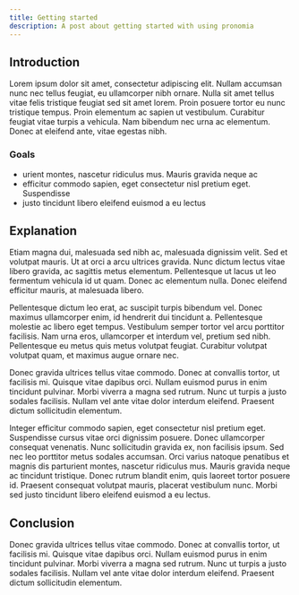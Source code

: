```yaml
---
title: Getting started
description: A post about getting started with using pronomia
---
```


## Introduction

Lorem ipsum dolor sit amet, consectetur adipiscing elit. Nullam accumsan nunc nec tellus feugiat, eu ullamcorper nibh ornare. Nulla sit amet tellus vitae felis tristique feugiat sed sit amet lorem. Proin posuere tortor eu nunc tristique tempus. Proin elementum ac sapien ut vestibulum. Curabitur feugiat vitae turpis a vehicula. Nam bibendum nec urna ac elementum. Donec at eleifend ante, vitae egestas nibh.

### Goals

- urient montes, nascetur ridiculus mus. Mauris gravida neque ac
- efficitur commodo sapien, eget consectetur nisl pretium eget. Suspendisse
- justo tincidunt libero eleifend euismod a eu lectus

## Explanation

Etiam magna dui, malesuada sed nibh ac, malesuada dignissim velit. Sed et volutpat mauris. Ut at orci a arcu ultrices gravida. Nunc dictum lectus vitae libero gravida, ac sagittis metus elementum. Pellentesque ut lacus ut leo fermentum vehicula id ut quam. Donec ac elementum nulla. Donec eleifend efficitur mauris, at malesuada libero.

Pellentesque dictum leo erat, ac suscipit turpis bibendum vel. Donec maximus ullamcorper enim, id hendrerit dui tincidunt a. Pellentesque molestie ac libero eget tempus. Vestibulum semper tortor vel arcu porttitor facilisis. Nam urna eros, ullamcorper et interdum vel, pretium sed nibh. Pellentesque eu metus quis metus volutpat feugiat. Curabitur volutpat volutpat quam, et maximus augue ornare nec.

Donec gravida ultrices tellus vitae commodo. Donec at convallis tortor, ut facilisis mi. Quisque vitae dapibus orci. Nullam euismod purus in enim tincidunt pulvinar. Morbi viverra a magna sed rutrum. Nunc ut turpis a justo sodales facilisis. Nullam vel ante vitae dolor interdum eleifend. Praesent dictum sollicitudin elementum.

Integer efficitur commodo sapien, eget consectetur nisl pretium eget. Suspendisse cursus vitae orci dignissim posuere. Donec ullamcorper consequat venenatis. Nunc sollicitudin gravida ex, non facilisis ipsum. Sed nec leo porttitor metus sodales accumsan. Orci varius natoque penatibus et magnis dis parturient montes, nascetur ridiculus mus. Mauris gravida neque ac tincidunt tristique. Donec rutrum blandit enim, quis laoreet tortor posuere id. Praesent consequat volutpat mauris, placerat vestibulum nunc. Morbi sed justo tincidunt libero eleifend euismod a eu lectus.

## Conclusion

Donec gravida ultrices tellus vitae commodo. Donec at convallis tortor, ut facilisis mi. Quisque vitae dapibus orci. Nullam euismod purus in enim tincidunt pulvinar. Morbi viverra a magna sed rutrum. Nunc ut turpis a justo sodales facilisis. Nullam vel ante vitae dolor interdum eleifend. Praesent dictum sollicitudin elementum.

